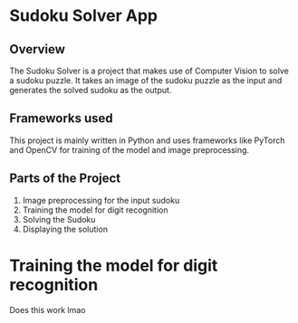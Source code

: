 # Sudoku Solver App

## Overview
The Sudoku Solver  is a project that makes use of Computer Vision to solve a sudoku puzzle. It takes an image of the sudoku puzzle as the input and generates the solved sudoku as the output.

## Frameworks used
This project is mainly written in Python and uses frameworks like PyTorch and OpenCV for training of the model and image preprocessing.

## Parts of the Project
1. Image preprocessing for the input sudoku
2. Training the model for digit recognition
3. Solving the Sudoku
4. Displaying the solution


# Training the model for digit recognition
Does this work lmao


